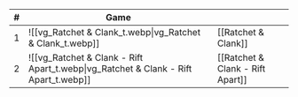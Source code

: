 <!-- QueryToSerialize: table without id sequence as "#", embed(link(thumbnail)) as Game, file.link as ""  from #class/video-game where series = [[]] sort sequence -->
<!-- SerializedQuery: table without id sequence as "#", embed(link(thumbnail)) as Game, file.link as ""  from #class/video-game where series = [[]] sort sequence -->

| # | Game                                                                                                     |                                                                                |
| - | -------------------------------------------------------------------------------------------------------- | ------------------------------------------------------------------------------ |
| 1 | ![[vg_Ratchet & Clank_t.webp\|vg_Ratchet & Clank_t.webp]]                           | [[Ratchet & Clank]]                           |
| 2 | ![[vg_Ratchet & Clank - Rift Apart_t.webp\|vg_Ratchet & Clank - Rift Apart_t.webp]] | [[Ratchet & Clank - Rift Apart]] |
<!-- SerializedQuery END -->
